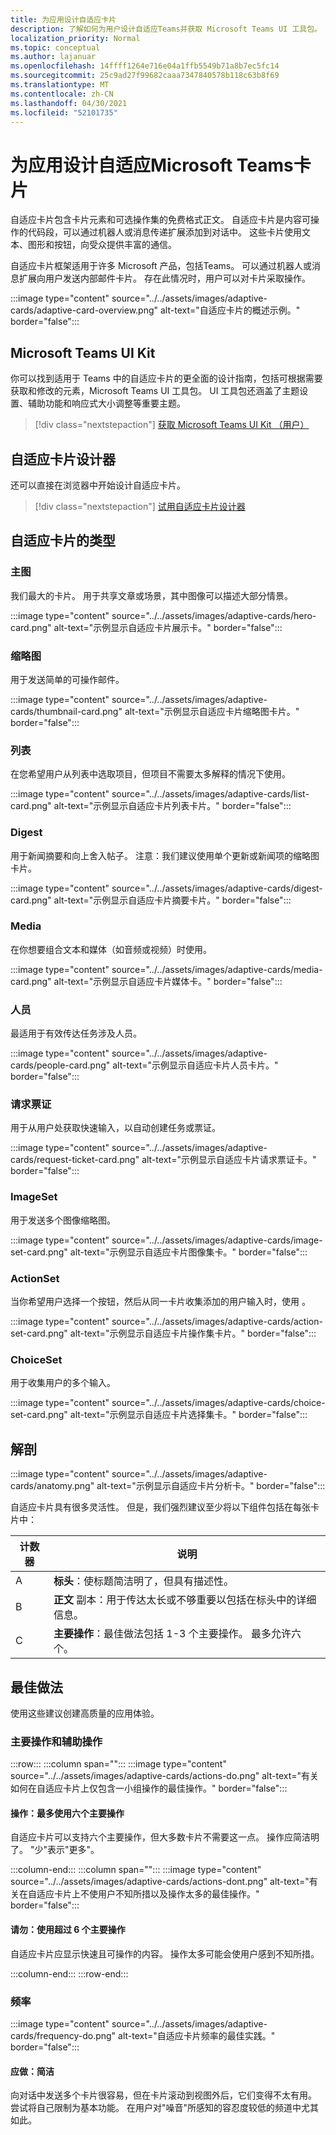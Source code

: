 ```yaml
---
title: 为应用设计自适应卡片
description: 了解如何为用户设计自适应Teams并获取 Microsoft Teams UI 工具包。
localization_priority: Normal
ms.topic: conceptual
ms.author: lajanuar
ms.openlocfilehash: 14ffff1264e716e04a1ffb5549b71a8b7ec5fc14
ms.sourcegitcommit: 25c9ad27f99682caaa7347840578b118c63b8f69
ms.translationtype: MT
ms.contentlocale: zh-CN
ms.lasthandoff: 04/30/2021
ms.locfileid: "52101735"
---
```

# <a name="designing-adaptive-cards-for-your-microsoft-teams-app"></a>为应用设计自适应Microsoft Teams卡片

自适应卡片包含卡片元素和可选操作集的免费格式正文。 自适应卡片是内容可操作的代码段，可以通过机器人或消息传递扩展添加到对话中。 这些卡片使用文本、图形和按钮，向受众提供丰富的通信。

自适应卡片框架适用于许多 Microsoft 产品，包括Teams。 可以通过机器人或消息扩展向用户发送内部邮件卡片。 存在此情况时，用户可以对卡片采取操作。

:::image type="content" source="../../assets/images/adaptive-cards/adaptive-card-overview.png" alt-text="自适应卡片的概述示例。" border="false":::

## <a name="microsoft-teams-ui-kit"></a>Microsoft Teams UI Kit

你可以找到适用于 Teams 中的自适应卡片的更全面的设计指南，包括可根据需要获取和修改的元素，Microsoft Teams UI 工具包。 UI 工具包还涵盖了主题设置、辅助功能和响应式大小调整等重要主题。

> [!div class="nextstepaction"]
> [获取 Microsoft Teams UI Kit （用户）](https://www.figma.com/community/file/916836509871353159)

## <a name="adaptive-cards-designer"></a>自适应卡片设计器

还可以直接在浏览器中开始设计自适应卡片。

> [!div class="nextstepaction"]
> [试用自适应卡片设计器](https://adaptivecards.io/designer/)

## <a name="types-of-adaptive-cards"></a>自适应卡片的类型

### <a name="hero"></a>主图

我们最大的卡片。 用于共享文章或场景，其中图像可以描述大部分情景。

:::image type="content" source="../../assets/images/adaptive-cards/hero-card.png" alt-text="示例显示自适应卡片展示卡。" border="false":::

### <a name="thumbnail"></a>缩略图

用于发送简单的可操作邮件。

:::image type="content" source="../../assets/images/adaptive-cards/thumbnail-card.png" alt-text="示例显示自适应卡片缩略图卡片。" border="false":::

### <a name="list"></a>列表

在您希望用户从列表中选取项目，但项目不需要太多解释的情况下使用。

:::image type="content" source="../../assets/images/adaptive-cards/list-card.png" alt-text="示例显示自适应卡片列表卡片。" border="false":::

### <a name="digest"></a>Digest

用于新闻摘要和向上舍入帖子。 注意：我们建议使用单个更新或新闻项的缩略图卡片。

:::image type="content" source="../../assets/images/adaptive-cards/digest-card.png" alt-text="示例显示自适应卡片摘要卡片。" border="false":::

### <a name="media"></a>Media

在你想要组合文本和媒体（如音频或视频）时使用。

:::image type="content" source="../../assets/images/adaptive-cards/media-card.png" alt-text="示例显示自适应卡片媒体卡。" border="false":::

### <a name="people"></a>人员

最适用于有效传达任务涉及人员。

:::image type="content" source="../../assets/images/adaptive-cards/people-card.png" alt-text="示例显示自适应卡片人员卡片。" border="false":::

### <a name="request-ticket"></a>请求票证

用于从用户处获取快速输入，以自动创建任务或票证。

:::image type="content" source="../../assets/images/adaptive-cards/request-ticket-card.png" alt-text="示例显示自适应卡片请求票证卡。" border="false":::

### <a name="imageset"></a>ImageSet

用于发送多个图像缩略图。

:::image type="content" source="../../assets/images/adaptive-cards/image-set-card.png" alt-text="示例显示自适应卡片图像集卡。" border="false":::

### <a name="actionset"></a>ActionSet

当你希望用户选择一个按钮，然后从同一卡片收集添加的用户输入时，使用 。

:::image type="content" source="../../assets/images/adaptive-cards/action-set-card.png" alt-text="示例显示自适应卡片操作集卡片。" border="false":::

### <a name="choiceset"></a>ChoiceSet

用于收集用户的多个输入。

:::image type="content" source="../../assets/images/adaptive-cards/choice-set-card.png" alt-text="示例显示自适应卡片选择集卡。" border="false":::

## <a name="anatomy"></a>解剖

:::image type="content" source="../../assets/images/adaptive-cards/anatomy.png" alt-text="示例显示自适应卡片分析卡。" border="false":::

自适应卡片具有很多灵活性。 但是，我们强烈建议至少将以下组件包括在每张卡片中：

|计数器|说明|
|----------|-----------|
|A|**标头**：使标题简洁明了，但具有描述性。|
|B|**正文** 副本：用于传达太长或不够重要以包括在标头中的详细信息。|
|C|**主要操作**：最佳做法包括 1-3 个主要操作。 最多允许六个。|

## <a name="best-practices"></a>最佳做法

使用这些建议创建高质量的应用体验。

### <a name="primary-and-secondary-actions"></a>主要操作和辅助操作

:::row:::
   :::column span="":::
:::image type="content" source="../../assets/images/adaptive-cards/actions-do.png" alt-text="有关如何在自适应卡片上仅包含一小组操作的最佳操作。" border="false":::

#### <a name="do-use-up-to-six-primary-actions"></a>操作：最多使用六个主要操作

自适应卡片可以支持六个主要操作，但大多数卡片不需要这一点。 操作应简洁明了。 "少"表示"更多"。

   :::column-end:::
   :::column span="":::
:::image type="content" source="../../assets/images/adaptive-cards/actions-dont.png" alt-text="有关在自适应卡片上不使用户不知所措以及操作太多的最佳操作。" border="false":::

#### <a name="dont-use-more-than-six-primary-actions"></a>请勿：使用超过 6 个主要操作

自适应卡片应显示快速且可操作的内容。 操作太多可能会使用户感到不知所措。

   :::column-end:::
:::row-end:::

### <a name="frequency"></a>频率

:::image type="content" source="../../assets/images/adaptive-cards/frequency-do.png" alt-text="自适应卡片频率的最佳实践。" border="false":::

#### <a name="do-be-concise"></a>应做：简洁

向对话中发送多个卡片很容易，但在卡片滚动到视图外后，它们变得不太有用。 尝试将自己限制为基本功能。 在用户对"噪音"所感知的容忍度较低的频道中尤其如此。
